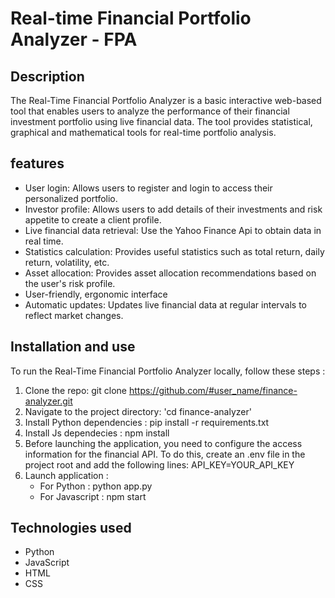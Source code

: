 # Real-time Financial Portfolio Analyzer - FPA

## Description

The Real-Time Financial Portfolio Analyzer is a basic interactive web-based tool that enables users to analyze the performance of their financial investment portfolio using live financial data. The tool provides statistical, graphical and mathematical tools for real-time portfolio analysis.

## features

- User login: Allows users to register and login to access their personalized portfolio.
- Investor profile: Allows users to add details of their investments and risk appetite to create a client profile. 
- Live financial data retrieval: Use the Yahoo Finance Api to obtain data in real time.
- Statistics calculation: Provides useful statistics such as total return, daily return, volatility, etc.
- Asset allocation: Provides asset allocation recommendations based on the user's risk profile.
- User-friendly, ergonomic interface 
- Automatic updates: Updates live financial data at regular intervals to reflect market changes.

## Installation and use
To run the Real-Time Financial Portfolio Analyzer locally, follow these steps :

1) Clone the repo: git clone https://github.com/#user_name/finance-analyzer.git
2) Navigate to the project directory: 'cd finance-analyzer'
3) Install Python dependencies : pip install -r requirements.txt
4) Install Js dependecies : npm install
5) Before launching the application, you need to configure the access information for the financial API. To do this, create an .env file in the project root and add the following lines: API_KEY=YOUR_API_KEY
6) Launch application :
   - For Python : python app.py
   - For Javascript : npm start
## Technologies used
- Python
- JavaScript
- HTML
- CSS
